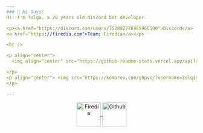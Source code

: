 ```yaml
---
### 👋 Hi Guys!
Hi! I'm Tolga, a 20 years old discord bot developer. 

<p><a href="https://discord.com/users/752882776985960500">Discord</a>
<a href="https://firedia.com">Team: Firedia</a></p>

<br />

<p align="center">
  <img align="center" src="https://github-readme-stats.vercel.app/api?username=Zolqid&show_icons=true&theme=dark&line_height=21" alt="legend-js' github stats"/>

</p>
<p align="center"> <img src="https://komarev.com/ghpvc/?username=Zolqid" alt="yus" /> 
</p>

---
```


<p align='center'> <a href="https://discord.gg/uYNb5dy7jC">
<img align="center" alt="Firedia" width="64px"src="https://cdn.discordapp.com/attachments/901833378955952129/1152598842978611210/adae1ea9caf9ad7a6c6ce4fdec65490d.png" >
<a href="https://github.com/Zolqid">
<img align="center" alt="Github" width="64px"src="https://1000logos.net/wp-content/uploads/2021/05/GitHub-logo.png" />
</a> </p>
